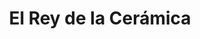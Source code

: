 ---
title: "El Rey de la Cerámica"
url: /ciudad-de-guatemala/el-rey-de-la-ceramica/
shop: hágalo usted mismo
---